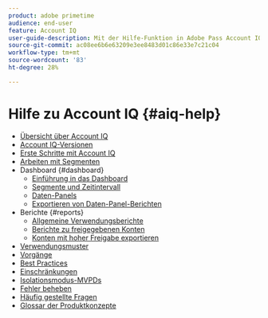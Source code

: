 ```yaml
---
product: adobe primetime
audience: end-user
feature: Account IQ
user-guide-description: Mit der Hilfe-Funktion in Adobe Pass Account IQ erhalten Sie Informationen zu den Komponenten von Account IQ und haben Zugriff auf Benutzertouren, die die Verwendung der verschiedenen Komponenten erklären.
source-git-commit: ac08ee6b6e63209e3ee8483d01c86e33e7c21c04
workflow-type: tm+mt
source-wordcount: '83'
ht-degree: 28%

---
```


# Hilfe zu Account IQ {#aiq-help}

+ [Übersicht über Account IQ](/help/accountiq/home.md)
+ [Account IQ-Versionen](/help/accountiq/versions-aiq.md)
+ [Erste Schritte mit Account IQ](/help/accountiq/get-started.md)
+ [Arbeiten mit Segmenten](/help/accountiq/work-with-segments.md)
+ Dashboard {#dashboard}
   + [Einführung in das Dashboard](/help/accountiq/introduction-dashboard.md)
   + [Segmente und Zeitintervall](/help/accountiq/segments-timeinterval.md)
   + [Daten-Panels](/help/accountiq/data-panels.md)
   + [Exportieren von Daten-Panel-Berichten](/help/accountiq/export-reports.md)
+ Berichte {#reports}
   + [Allgemeine Verwendungsberichte](/help/accountiq/general-usage-reports.md)
   + [Berichte zu freigegebenen Konten](/help/accountiq/shared-acc-reports.md)
   + [Konten mit hoher Freigabe exportieren](/help/accountiq/export-acc-information.md)
+ [Verwendungsmuster](/help/accountiq/usage-patterns.md)
+ [Vorgänge](/help/accountiq/operations.md)
+ [Best Practices](/help/accountiq/best-practices.md)
+ [Einschränkungen](/help/accountiq/limitations.md)
+ [Isolationsmodus-MVPDs](/help/accountiq/isolation-mode.md)
+ [Fehler beheben](/help/accountiq/troubleshoot.md)
+ [Häufig gestellte Fragen](/help/accountiq/faq.md)
+ [Glossar der Produktkonzepte](/help/accountiq/product-concepts.md)
